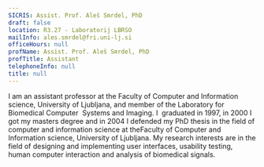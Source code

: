 ```yaml
---
SICRIS: Assist. Prof. Aleš Smrdel, PhD
draft: false
location: R3.27 - Laboratorij LBRSO
mailInfo: ales.smrdel@fri.uni-lj.si
officeHours: null
profName: Assist. Prof. Aleš Smrdel, PhD
profTitle: Assistant
telephoneInfo: null
title: null
---
```



I am an assistant professor at the Faculty of Computer and Information science, University of Ljubljana, and member of the Laboratory for Biomedical Computer  Systems and Imaging. I  graduated in 1997, in 2000 I got my masters degree and in 2004 I defended my PhD thesis in the field of computer and information science at theFaculty of Computer and Information science, University of Ljubljana.
My research interests are in the field of designing and implementing user interfaces, usability testing, human computer interaction and analysis of biomedical signals.